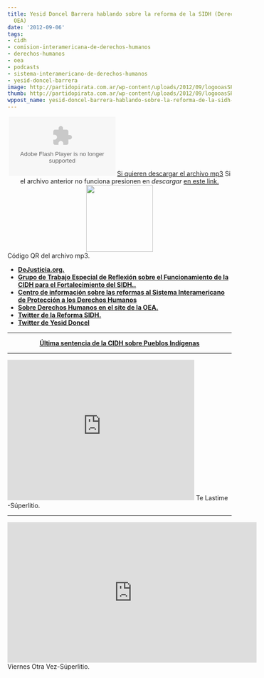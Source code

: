 ```yaml
---
title: Yesid Doncel Barrera hablando sobre la reforma de la SIDH (Derechos Humanos
  OEA)
date: '2012-09-06'
tags:
- cidh
- comision-interamericana-de-derechos-humanos
- derechos-humanos
- oea
- podcasts
- sistema-interamericano-de-derechos-humanos
- yesid-doncel-barrera
image: http://partidopirata.com.ar/wp-content/uploads/2012/09/logooasSPA.jpg
thumb: http://partidopirata.com.ar/wp-content/uploads/2012/09/logooasSPA-150x150.jpg
wppost_name: yesid-doncel-barrera-hablando-sobre-la-reforma-de-la-sidh-derechos-humanos-oea
---
```


<center>
<object id="player1403296" width="240" height="133" classid="clsid:d27cdb6e-ae6d-11cf-96b8-444553540000" codebase="http://download.macromedia.com/pub/shockwave/cabs/flash/swflash.cab#version=6,0,40,0"><param name="AllowScriptAccess" value="always" /><param name="allowFullScreen" value="true" /><param name="wmode" value="transparent" /><param name="src" value="http://www.ivoox.com/playerivoox_ee_1403296_1.html" /><param name="allowfullscreen" value="true" /><param name="allowscriptaccess" value="always" /><embed id="player1403296" width="240" height="133" type="application/x-shockwave-flash" src="http://www.ivoox.com/playerivoox_ee_1403296_1.html" AllowScriptAccess="always" allowFullScreen="true" wmode="transparent" allowfullscreen="true" allowscriptaccess="always" /></object>
<a href="http://www.ivoox.com/yesid-doncel-barrera-hablando-sobre-reforma-de_md_1403296_1.mp3" target="_blank">
Si quieren descargar el archivo mp3</a>
Si el archivo anterior no funciona presionen en <em>descargar</em> <a href="http://www.ivoox.com/yesid-doncel-barrera-hablando-sobre-reforma-de-audios-mp3_rf_1403296_1.html" target="_blank">en este link.</a></center>
<div class="separator" style="clear: both; text-align: center;"><a style="margin-left: 1em; margin-right: 1em;" href="http://3.bp.blogspot.com/-aofXUtgQxmc/UEFlPHeTTEI/AAAAAAAAFA0/XaZC76cfHsc/s1600/chart.png"><img src="http://3.bp.blogspot.com/-aofXUtgQxmc/UEFlPHeTTEI/AAAAAAAAFA0/XaZC76cfHsc/s400/chart.png" alt="" width="150" height="150" border="0" /></a></div>
Código QR del archivo mp3.
<ul>
	<li><strong><a href="http://www.dejusticia.org/" target="_blank">DeJusticia.org.</a></strong></li>
	<li><strong><a href="http://www.oas.org/consejo/sp/grupostrabajo/Reflexion%20sobre%20Fortalecimiento.asp" target="_blank">Grupo de Trabajo Especial de Reflexión sobre el Funcionamiento de la CIDH para el Fortalecimiento del SIDH..</a></strong></li>
	<li><strong> <a href="http://www.reformasidh.org/#%21inicio/mainPage" target="_blank">Centro de información sobre las reformas al Sistema Interamericano de Protección a los Derechos Humanos</a></strong></li>
	<li><strong><a href="http://www.oas.org/es/temas/derechos_humanos.asp" target="_blank">Sobre Derechos Humanos en el site de la OEA.</a> </strong></li>
	<li><strong><a href="https://twitter.com/ReformaSIDH" target="_blank">Twitter de la Reforma SIDH.</a></strong></li>
	<li><strong><a href="https://twitter.com/Yesid_doncel" target="_blank">Twitter de Yesid Doncel</a></strong></li>
</ul>
<center>
<strong> </strong></center>

<hr />

<div style="text-align: center;"><strong><a href="http://odhpi.org/2012/07/los-pueblos-indigenas-deben-ser-consultados-ante-proyectos-que-afecten-sus-derechos/" target="_blank">Última sentencia de la CIDH sobre Pueblos Indígenas</a></strong></div>

<hr />

<center></center><iframe src="http://www.youtube.com/embed/S8x6oTnh1Gs" frameborder="0" width="420" height="315"></iframe>
Te Lastime -Súperlitio.

<hr />

<iframe src="http://www.youtube.com/embed/ha7nF3h7oGw" frameborder="0" width="560" height="315"></iframe>
Viernes Otra Vez-Súperlitio.
